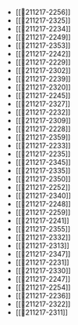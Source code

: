 - [[💬211217-2256]]
- [[💬211217-2325]]
- [[💬211217-2234]]
- [[💬211217-2249]]
- [[💬211217-2353]]
- [[💬211217-2242]]
- [[💬211217-2229]]
- [[💬211217-2302]]
- [[💬211217-2239]]
- [[💬211217-2320]]
- [[💬211217-2245]]
- [[💬211217-2327]]
- [[💬211217-2232]]
- [[💬211217-2309]]
- [[💬211217-2228]]
- [[💬211217-2359]]
- [[💬211217-2233]]
- [[💬211217-2235]]
- [[💬211217-2345]]
- [[💬211217-2335]]
- [[💬211217-2350]]
- [[💬211217-2252]]
- [[💬211217-2340]]
- [[💬211217-2248]]
- [[💬211217-2259]]
- [[💬211217-2241]]
- [[💬211217-2355]]
- [[💬211217-2332]]
- [[💬211217-2313]]
- [[💬211217-2347]]
- [[💬211217-2231]]
- [[💬211217-2330]]
- [[💬211217-2247]]
- [[💬211217-2254]]
- [[💬211217-2236]]
- [[💬211217-2322]]
- [[💬211217-2311]]

